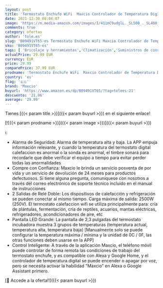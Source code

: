 ```yaml
---
layout: post
title: 'Termostato Enchufe WiFi  Maxcio Controlador de Temperatura Digital con 2 Salidas de Relé Dual  Termostato Calefacción Programable Compatible con Alexa/Google Home para Frigorifico  Acuario  Incubadora'
date: 2021-12-30 08:04:07
image: 'https://m.media-amazon.com/images/I/411mC9udglL._SL500_._SL400_.jpg'
comments: true
category: ofertas
author: 'tole.es'
slug: 'B09491VT65-es Termostato Enchufe WiFi Maxcio Controlador de Temperatura...'
sku: 'B09491VT65-es'
tags: [ 'Bricolaje y herramientas','Climatización','Suministros de construcción','Termostatos','Termostatos y accesorios','google','home','maxcio', ]
actualPrice: 29.99 EUR
currency: EUR
price: 29.99
comparePrice: 37.99 EUR
prodname: 'Termostato Enchufe WiFi  Maxcio Controlador de Temperatura Digital con 2 Salidas de Relé Dual  Termostato Calefacción Programable Compatible con Alexa/Google Home para Frigorifico  Acuario  Incubadora'
country: 'es'
flag: '🇪🇸'
brand: 'Maxcio'
buyurl: 'https://www.amazon.es/dp/B09491VT65/?tag=tolees-21'
descuento: '21.06'
average: '29.99'
---
```


Tienes [{{< param title >}}]({{< param buyurl >}}) en el siguiente enlace!

[![{{< param prodname >}}]({{< param image >}})]({{< param buyurl >}})

ℹ️:

- Alarma de Seguridad: Alarma de temperatura alta y baja. La APP empuja información relevante, y cuando la temperatura del termostato digital calefaccion es anormal o la sonda es anormal, el timbre sonará para recordarle que debe verificar el equipo a tiempo para evitar perder todas las anormalidades
- Compre con Confianza: Maxcio le brinda un servicio posventa de por vida y un servicio de devolución de 24 meses para productos defectuosos. Si tiene alguna pregunta, comuníquese con nosotros a través del correo electrónico de soporte técnico incluido en el manual de instrucciones
- 2 Salidas de Relé Doble: Los dispositivos de calefacción y refrigeración se pueden conectar al mismo tiempo. Carga máxima de salida: 2500W (250V). El termostato calefaccion wifi se utiliza principalmente para: cría de plántulas, fermentación, cría de reptiles, acuarios, mantas eléctricas, refrigeradores, acondicionadores de aire, etc
- Pantalla LED Grande: La pantalla de 2,3 pulgadas del termostato incubadora muestra 3 grupos de temperaturas (temperatura actual, temperatura alta, temperatura baja) [Manualmente solo se puede configurar la temperatura máxima / mínima y la unidad de 0C / 0F, las otras funciones deben usarse en la APP]
- Control Inteligente: A través de la aplicación Maxcio, el teléfono móvil puede controlar de forma remota las condiciones de trabajo del termostato enchufe, y es compatible con Alexa y Google Home, y el controlador de temperatura digital se puede encender o apagar por voz, pero se necesita activar la habilidad "Maxcio" en Alexa o Google Assistant primero.

[🛒 Accede a la oferta!!]({{< param buyurl >}})

